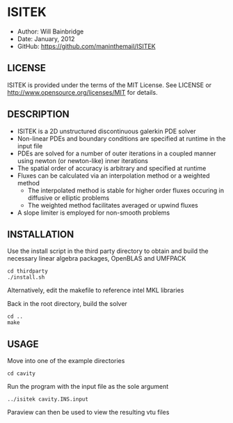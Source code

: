 ISITEK
======

* Author:	Will Bainbridge
* Date:		January, 2012
* GitHub:	<https://github.com/maninthemail/ISITEK>

LICENSE
-------

ISITEK is provided under the terms of the MIT License. See LICENSE or <http://www.opensource.org/licenses/MIT> for details.

DESCRIPTION
-----------

* ISITEK is a 2D unstructured discontinuous galerkin PDE solver
* Non-linear PDEs and boundary conditions are specified at runtime in the input file
* PDEs are solved for a number of outer iterations in a coupled manner using newton (or newton-like) inner iterations
* The spatial order of accuracy is arbitrary and specified at runtime
* Fluxes can be calculated via an interpolation method or a weighted method
	* The interpolated method is stable for higher order fluxes occuring in diffusive or elliptic problems
	* The weighted method facilitates averaged or upwind fluxes
* A slope limiter is employed for non-smooth problems

INSTALLATION
------------

Use the install script in the third party directory to obtain and build the necessary linear algebra packages, OpenBLAS and UMFPACK

	cd thirdparty
	./install.sh

Alternatively, edit the makefile to reference intel MKL libraries

Back in the root directory, build the solver

	cd ..
	make

USAGE
-----

Move into one of the example directories

	cd cavity

Run the program with the input file as the sole argument

	../isitek cavity.INS.input

Paraview can then be used to view the resulting vtu files
